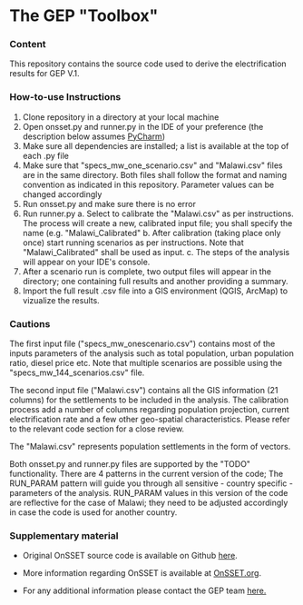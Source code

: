 # The GEP "Toolbox"

### Content

This repository contains the source code used to derive the electrification results for GEP V.1.

### How-to-use Instructions 

1. Clone repository in a directory at your local machine
2. Open onsset.py and runner.py in the IDE of your preference (the description below assumes [PyCharm](https://www.jetbrains.com/pycharm/download/#section=windows))
3. Make sure all dependencies are installed; a list is available at the top of each .py file
4. Make sure that "specs_mw_one_scenario.csv" and "Malawi.csv" files are in the same directory. Both files shall follow the format and naming convention as indicated in this repository. Parameter values can be changed accordingly
4. Run onsset.py and make sure there is no error
5. Run runner.py
  a. Select to calibrate the "Malawi.csv" as per instructions. The process will create a new, calibrated input file; you shall specify the name (e.g. "Malawi_Calibrated"
  b. After calibration (taking place only once) start running scenarios as per instructions. Note that "Malawi_Calibrated" shall be used as input.
  c. The steps of the analysis will appear on your IDE's console.
5. After a scenario run is complete, two output files will appear in the directory; one containing full results and another providing a summary.
6. Import the full result .csv file into a GIS environment (QGIS, ArcMap) to vizualize the results.

### Cautions

The first input file ("specs_mw_onescenario.csv") contains most of the inputs parameters of the analysis such as total population, urban population ratio, diesel price etc. Note that multiple scenarios are possible using the "specs_mw_144_scenarios.csv" file.

The second input file ("Malawi.csv") contains all the GIS information (21 columns) for the settlements to be included in the analysis. The calibration process add a number of columns regarding population projection, current electrification rate and a few other geo-spatial characteristics. Please refer to the relevant code section for a close review.

The "Malawi.csv" represents population settlements in the form of vectors.

Both onsset.py and runner.py files are supported by the "TODO" functionality. There are 4 patterns in the current version of the code; The RUN_PARAM pattern will guide you through all sensitive - country specific - parameters of the analysis. RUN_PARAM values in this version of the code are reflective for the case of Malawi; they need to be adjusted accordingly in case the code is used for another country.

### Supplementary material

- Original OnSSET source code is available on Github [here](https://github.com/KTH-dESA/OnSSET-2018).

- More information regarding OnSSET is available at [OnSSET.org](http://www.onsset.org/).

- For any additional information please contact the GEP team [here.](https://the-gep-user-manual.readthedocs.io/en/latest/Contact.html)

